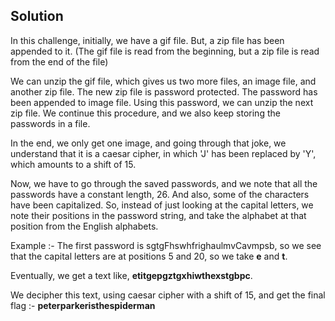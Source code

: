 ## Solution

  In this challenge, initially, we have a gif file. But, a zip file has been appended to it. (The gif file is read from the beginning, but a zip file is read from the end of the file)
  
  We can unzip the gif file, which gives us two more files, an image file, and another zip file. 
  The new zip file is password protected. The password has been appended to image file. Using this password, we can unzip the next zip file. 
  We continue this procedure, and we also keep storing the passwords in a file. 
  
  In the end, we only get one image, and going through that joke, we understand that it is a caesar cipher, in which 'J' has been replaced by 'Y', which amounts to a shift of 15. 
  
  Now, we have to go through the saved passwords, and we note that all the passwords have a constant length, 26. And also, some of the characters have been capitalized. So, instead of just looking at the capital letters, we note their positions in the password string, and take the alphabet at that position from the English alphabets.
  
  Example :-  The first password is sgtgFhswhfrighaulmvCavmpsb,
  so we see that the capital letters are at positions 5 and 20, so we take **e** and **t**. 
  
  Eventually, we get a text like,  **etitgepgztgxhiwthexstgbpc**.
  
  We decipher this text, using caesar cipher with a shift of 15, and get the final flag :- 
  **peterparkeristhespiderman**
